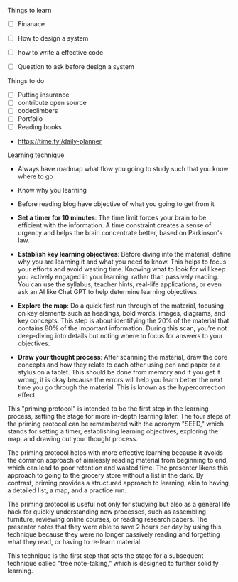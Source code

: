 


Things to learn
- [ ] Finanace
- [ ] How to design a system
- [ ] how to write a effective code
- [ ] Question to ask before design a system



Things to do
- [ ] Putting insurance
- [ ] contribute open source 
- [ ] codeclimbers 
- [ ] Portfolio 
- [ ] Reading books

- https://time.fyi/daily-planner

Learning technique
- Always have roadmap what flow you going to study such that you know where to go 
- Know why you learning
- Before reading blog have objective of what you going to get from it 


- **Set a timer for 10 minutes**: The time limit forces your brain to be efficient with the information. A time constraint creates a sense of urgency and helps the brain concentrate better, based on Parkinson's law.

- **Establish key learning objectives**: Before diving into the material, define why you are learning it and what you need to know. This helps to focus your efforts and avoid wasting time. Knowing what to look for will keep you actively engaged in your learning, rather than passively reading. You can use the syllabus, teacher hints, real-life applications, or even ask an AI like Chat GPT to help determine learning objectives.

- **Explore the map**: Do a quick first run through of the material, focusing on key elements such as headings, bold words, images, diagrams, and key concepts. This step is about identifying the 20% of the material that contains 80% of the important information. During this scan, you're not deep-diving into details but noting where to focus for answers to your objectives.

- **Draw your thought process**: After scanning the material, draw the core concepts and how they relate to each other using pen and paper or a stylus on a tablet. This should be done from memory and if you get it wrong, it is okay because the errors will help you learn better the next time you go through the material. This is known as the hypercorrection effect.

This "priming protocol" is intended to be the first step in the learning process, setting the stage for more in-depth learning later. The four steps of the priming protocol can be remembered with the acronym "SEED," which stands for setting a timer, establishing learning objectives, exploring the map, and drawing out your thought process.

The priming protocol helps with more effective learning because it avoids the common approach of aimlessly reading material from beginning to end, which can lead to poor retention and wasted time. The presenter likens this approach to going to the grocery store without a list in the dark. By contrast, priming provides a structured approach to learning, akin to having a detailed list, a map, and a practice run.

The priming protocol is useful not only for studying but also as a general life hack for quickly understanding new processes, such as assembling furniture, reviewing online courses, or reading research papers. The presenter notes that they were able to save 2 hours per day by using this technique because they were no longer passively reading and forgetting what they read, or having to re-learn material.

This technique is the first step that sets the stage for a subsequent technique called "tree note-taking," which is designed to further solidify learning.
